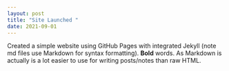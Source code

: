 ```yaml
--- 
layout: post 
title: "Site Launched " 
date: 2021-09-01 
--- 
```

 
Created a simple website using GitHub Pages with integrated Jekyll (note md files use Markdown for syntax 
formatting).  **Bold** words.  As Markdown is actually is a lot easier to use for writing posts/notes than raw 
HTML.
